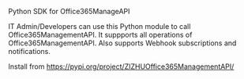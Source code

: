 Python SDK for Office365ManageAPI

IT Admin/Developers can use this Python module to call Office365ManagementAPI. It suppports all operations of Office365ManagementAPI. Also supports Webhook subscriptions and notifications.

Install from https://pypi.org/project/ZIZHUOffice365ManagementAPI/
